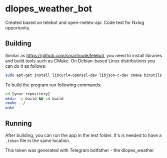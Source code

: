 # dlopes_weather_bot

Created based on telebot and open-meteo-api. Code test for Nxlog opportunity.



## Building

Similar as https://github.com/smartnode/telebot, you need to install libraries and
build tools such as CMake.
On Debian-based Linux distributions you can do it as follows:

```sh
sudo apt-get install libcurl4-openssl-dev libjson-c-dev cmake binutils make
```


To build the program run following commands:

```sh
cd [your repository]
mkdir -p build && cd build
cmake ../
make
```

## Running

After building, you can run the app in the test folder.
It's is needed to have a `.token` file in the same location.

This token was generated with Telegram botfather - the dlopes_weather


